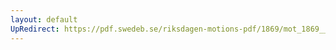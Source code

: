 ```yaml
---
layout: default
UpRedirect: https://pdf.swedeb.se/riksdagen-motions-pdf/1869/mot_1869__ak__00176/mot_1869__ak__00176_001.pdf
---
```

